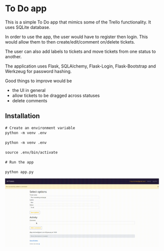 # To Do app

This is a simple To Do app that mimics some of the Trello functionality. It uses SQLite database.

In order to use the app, the user would have to register then login. This would allow them to then create/edit/comment on/delete tickets.

The user can also add labels to tickets and move tickets from one status to another.

The application uses Flask, SQLAlchemy, Flask-Login, Flask-Bootstrap and Werkzeug for password hashing.

Good things to improve would be 
- the UI in general
- allow tickets to be dragged across statuses
- delete comments
  

## Installation

``` terminal
# Create an environment variable
python -m venv .env

python -m venv .env

source .env/bin/activate 

# Run the app

python app.py 
```


<div id="header" align="center">
  <img src="./../../Assets/todoapp.gif"/>
</div>



